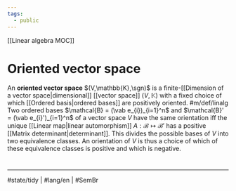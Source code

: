 ```yaml
---
tags:
  - public
---
```

[[Linear algebra MOC]]
# Oriented vector space

An **oriented vector space** $(V,\mathbb{K},\sgn)$ is a finite-[[Dimension of a vector space|dimensional]] [[vector space]] $(V, \mathbb{K})$ with a fixed choice of which [[Ordered basis|ordered bases]] are positively oriented. #m/def/linalg 
Two ordered bases $\mathcal{B} = (\vab e_{i})_{i=1}^n$ and $\mathcal{B}' = (\vab e_{i}')_{i=1}^n$ of a vector space $V$ have the same orientation iff the unique [[Linear map|linear automorphism]] $A : \mathcal{B} \mapsto \mathcal{B}'$ has a positive [[Matrix determinant|determinant]].
This divides the possible bases of $V$ into two equivalence classes.
An orientation of $V$ is thus a choice of which of these equivalence classes is positive and which is negative.

#
---
#state/tidy | #lang/en | #SemBr
